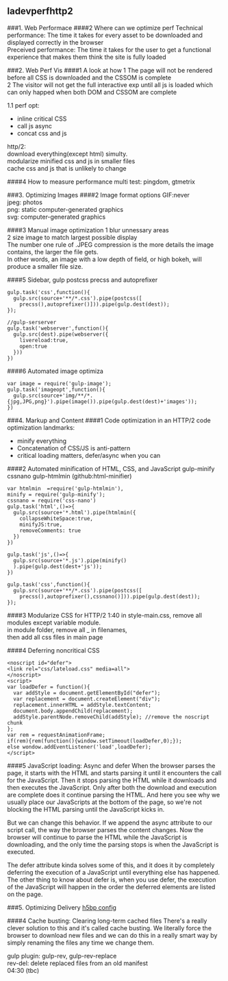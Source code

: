 ## ladevperfhttp2
###1. Web Performace
####2 Where can we optimize perf
Technical performance: The time it takes for every asset to be downloaded and displayed correctly in the browser  
Preceived performance: The time it takes for the user to get a functional experience that makes them think the site is fully loaded  

###2. Web Perf Vis
####1 A look at how
1 The page will not be rendered before all CSS is downloaded and the CSSOM is complete  
2 The visitor will not get the full interactive exp until all js is loaded which can only happed when both DOM and CSSOM are complete  

1.1 perf opt:
- inline critical CSS
- call js async
- concat css and js


http/2:  
download everything(except html) simulty.  
modularize minified css and js in smaller files  
cache css and js that is unlikely to change

####4 How to measure performance
multi test:
pingdom, gtmetrix

###3. Optimizing Images
####2 Image format options
GIF:never  
jpeg: photos  
png: static computer-generated graphics  
svg: computer-generated graphics

####3 Manual image optimization
1 blur unnessary areas  
2 size image to match largest possible display  
The number one rule of .JPEG compression is the more details the image contains, the larger the file gets.  
In other words, an image with a low depth of field, or high bokeh, will produce a smaller file size. 

####5 Sidebar, gulp postcss precss and autoprefixer
```
gulp.task('css',function(){
  gulp.src(source+'**/*.css').pipe(postcss([
    precss(),autoprefixer()])).pipe(gulp.dest(dest));
});

//gulp-serserver
gulp.task('webserver',function(){
  gulp.src(dest).pipe(webserver({
    livereload:true,
    open:true
  }))
})
```
####6 Automated image optimiza
```
var image = require('gulp-image');
gulp.task('imageopt',function(){
  gulp.src(source+'img/**/*.{jpg,JPG,png}').pipe(image()).pipe(gulp.dest(dest)+'images'));
})
```

###4. Markup and Content
####1 Code optimization in an HTTP/2
code optimization landmarks:
- minify everything
- Concatenation of CSS/JS is anti-pattern
- critical loading matters, defer/async when you can


####2 Automated minification of HTML, CSS, and JavaScript
gulp-minify cssnano gulp-htmlmin (github:html-minifier)
```
var htmlmin  =require('gulp-htmlmin'),
minify = require('gulp-minify');
cssnano = require('css-nano')
gulp.task('html',()=>{
  gulp.src(source+'*.html').pipe(htmlmin({
    collapseWhiteSpace:true,
    minifyJS:true,
    removeComments: true
  })
})

gulp.task('js',()=>{
  gulp.src(source+'*.js').pipe(minify()
  ).pipe(gulp.dest(dest+'js'));
})

gulp.task('css',function(){
  gulp.src(source+'**/*.css').pipe(postcss([
    precss(),autoprefixer(),cssnano()])).pipe(gulp.dest(dest));
});
```

####3 Modularize CSS for HTTP/2
1:40
in style-main.css, remove all modules except variable module.  
in module folder, remove all  _ in filenames,  
then add all css files in main page

####4 Deferring noncritical CSS
```
<noscript id="defer">
<link rel="css/lateload.css" media=all">
</noscript>
<script>
var loadDefer = function(){
  var addStyle = document.getElementById("defer");
  var replacement = document.createElement("div");
  replacement.innerHTML = addStyle.textContent;
  document.body.appendChild(replacement);
  addStyle.parentNode.removeChild(addStyle); //remove the noscript chunk
};
var rem = requestAnimationFrame;
if(rem){rem(function(){window.setTimeout(loadDefer,0);});
else wondow.addEventListener('load',loadDefer);
</script>
```

####5 JavaScript loading: Async and defer
 When the browser parses the page, it starts with the HTML and starts parsing it until it encounters the call for the JavaScript. Then it stops parsing the HTML while it downloads and then executes the JavaScript. Only after both the download and execution are complete does it continue parsing the HTML. And here you see why we usually place our JavaScripts at the bottom of the page, so we're not blocking the HTML parsing until the JavaScript kicks in.  
 
But we can change this behavior. If we append the async attribute to our script call, the way the browser parses the content changes. Now the browser will continue to parse the HTML while the JavaScript is downloading, and the only time the parsing stops is when the JavaScript is executed.  

The defer attribute kinda solves some of this, and it does it by completely deferring the execution of a JavaScript until everything else has happened. The other thing to know about defer is, when you use defer, the execution of the JavaScript will happen in the order the deferred elements are listed on the page.


###5. Optimizing Delivery
[h5bp config](http://github.com/h5bp/server-configs)

####4 Cache busting: Clearing long-term cached files
There's a really clever solution to this and it's called cache busting. We literally force the browser to download new files and we can do this in a really smart way by simply renaming the files any time we change them.  


gulp plugin: gulp-rev, gulp-rev-replace  
rev-del: delete replaced files from an old manifest  
04:30 (tbc)
